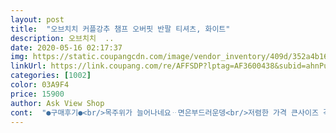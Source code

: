 ```yaml
---
layout: post 
title:  "오브치치 커플강추 챔프 오버핏 반팔 티셔츠, 화이트" 
description: 오브치치  ..
date: 2020-05-16 02:17:37 
img: https://static.coupangcdn.com/image/vendor_inventory/409d/352a4b1630c6286a90721967382e71adbb988b20cfed27f4fcbc2c220d22.jpg 
linkUrl: https://link.coupang.com/re/AFFSDP?lptag=AF3600438&subid=ahnPublicAsk&pageKey=282603027&itemId=897180410&vendorItemId=5252369551&traceid=V0-113-3752bdcff911a1fc 
categories: [1002] 
color: 03A9F4 
price: 15900 
author: Ask View Shop 
cont:  "●구매후기●<br/>목주위가 늘어나네요ᆢ면은부드러운뎅<br/>저렴한 가격 큰사이즈 격하게 좋음<br/>짱짱 오버핏기가매킵니다<br/>" 
---
```

